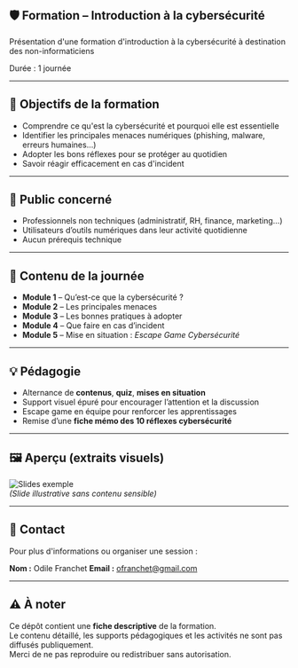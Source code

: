 
## 🛡️ Formation – Introduction à la cybersécurité
Présentation d'une formation d'introduction à la cybersécurité à destination des non-informaticiens


Durée : 1 journée

---

## 🎯 Objectifs de la formation

- Comprendre ce qu'est la cybersécurité et pourquoi elle est essentielle
- Identifier les principales menaces numériques (phishing, malware, erreurs humaines…)
- Adopter les bons réflexes pour se protéger au quotidien
- Savoir réagir efficacement en cas d'incident

---

## 👥 Public concerné

- Professionnels non techniques (administratif, RH, finance, marketing…)
- Utilisateurs d’outils numériques dans leur activité quotidienne
- Aucun prérequis technique

---

## 🧭 Contenu de la journée

- **Module 1** – Qu’est-ce que la cybersécurité ?  
- **Module 2** – Les principales menaces  
- **Module 3** – Les bonnes pratiques à adopter  
- **Module 4** – Que faire en cas d’incident  
- **Module 5** – Mise en situation : *Escape Game Cybersécurité*

---

## 💡 Pédagogie

- Alternance de **contenus**, **quiz**, **mises en situation**
- Support visuel épuré pour encourager l’attention et la discussion
- Escape game en équipe pour renforcer les apprentissages
- Remise d’une **fiche mémo des 10 réflexes cybersécurité**

---

## 🖼️ Aperçu (extraits visuels)

![Slides  exemple](slide-aperçu-1.png)  
*(Slide illustrative sans contenu sensible)*

---

## 📩 Contact

Pour plus d'informations ou organiser une session :

**Nom :** Odile Franchet
**Email :** ofranchet@gmail.com


---

## ⚠️ À noter

Ce dépôt contient une **fiche descriptive** de la formation.  
Le contenu détaillé, les supports pédagogiques et les activités ne sont pas diffusés publiquement.  
Merci de ne pas reproduire ou redistribuer sans autorisation.
